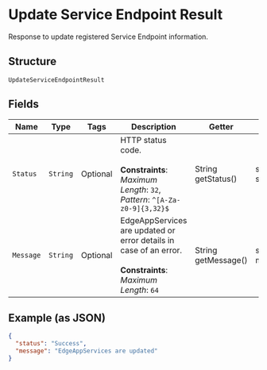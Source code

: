
# Update Service Endpoint Result

Response to update registered Service Endpoint information.

## Structure

`UpdateServiceEndpointResult`

## Fields

| Name | Type | Tags | Description | Getter | Setter |
|  --- | --- | --- | --- | --- | --- |
| `Status` | `String` | Optional | HTTP status code.<br><br>**Constraints**: *Maximum Length*: `32`, *Pattern*: `^[A-Za-z0-9]{3,32}$` | String getStatus() | setStatus(String status) |
| `Message` | `String` | Optional | EdgeAppServices are updated or error details in case of an error.<br><br>**Constraints**: *Maximum Length*: `64` | String getMessage() | setMessage(String message) |

## Example (as JSON)

```json
{
  "status": "Success",
  "message": "EdgeAppServices are updated"
}
```

